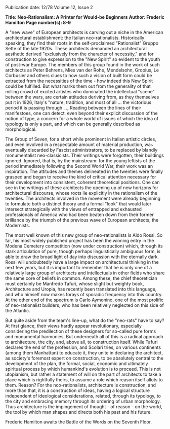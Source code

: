 Publication date: 12/78
Volume 12, Issue 2

**Title: Neo-Rationalism: A Printer for Would-be Beginners**
**Author: Frederic Hamilton**
**Page number(s): 8-9**

A "new wave" of European architects is carving out a niche in the American architectural establishment: the Italian nco-rationalists. Historically speaking, they find their roots in the self-proclaimed "Rationalist" Gruppo Sette of the late 1920s. These architects demanded an architectural aesthetic derived "exclusively from the character of necessity," and for construction to give expression to the "New Spirit" so evident to the youth of post-war Europe. The members of this group found in the work of such architects as Peter Behrens, Mies van der Rohe, Mendelsohn, Gropius, Le Corbusier and others clues to how such a vision of built form could be extracted from the necessities of the time - how indeed this New Spirit could be fulfilled. But what marks them out from the generality of that milling crowd of excited artistes who dominated the intellectual "scene" between the wars, are certain attitudes deriving from, as they themselves put it in 1926, Italy's "nature, tradition, and most of all ... the victorious period it is passing through . ., Reading between the lines of their manifestoes, one can detect, even beyond their explicit discussion of the notion of type, a concern for a whole world of issues of which the idea of typology is only a part, and which can be generally described as morphological.


The Group of Seven, for a short while prominent in Italian artistic circles, and even involved in a respectable amount of material production, wa~ eventually discarded by Fascist administrators, to be replaced by blandly monumentalist neo-classicists. Their writings were forgotten, their buildings ignored. Ignored, that is, by the mainstream: for the young leftists of the period immediately following the Second World War, their work was an inspiration. The attitudes and themes delineated in the twenties were finally grasped and began to receive the kind of critical attention necessary for their development into consistent, coherent theoretical positions. One can see in the writings of these architects the opening up of new horizons for architectural discourse, whose roots lie explicitly in the rationalism of the twenties. The architects involved in the movement were already beginning to formulate both a distinct theory and a formal "look" that would later intersect strategically with the views of entrapped and exhausted professionals of America who had been beaten down from their former brilliance by the triumph of the previous wave of European architects, the Modernists.


The most well known of this new group of neo-rationalists is Aldo Rossi. So far, his most widely published project has been the winning entry in the Modena Cemetery competition (now under construction) which, through its stark articulation of pure, though perhaps linguistically ambiguous form, is able to.draw the broad light of day into discussion with the eternally dark. Rossi will undoubtedly have a large impact on architectural thinking in the next few years, but it is important to remember that he is only one of a relatively large group of architects and intellectuals in other fields who share the same core of beliefs in common. Among these, the chief theoretician must certainly be Manfredo Tafuri, whose slight but weighty book, Architecture and Uropia, has recently been translated into this language, and who himself now makes forays of sporadic frequency into this country. At the other end of the spectrum is Carlo Aymonino, one of the most prolific of neo-rationalist builders, who has been relatively neglected on this side of the Atlantic.


But quite aside from the team's line-up, what do the "neo-rats" have to say? At first glance, their views hardly appear revolutionary, especially considering the predilection of these designers for so-called pure forms and monumental harmonies. But underneath all of this is a radical approach to architecture, the city, and, above all, to construction itself. While Tafuri declares the end of the profession, and Scolari tries, on various continents (among them Manhattan) to educate it, they unite in declaring the architect, as society's foremost expert on construction, to be absolutely central to the development of the plan, the formal, social, economic and ultimately spiritual process by which humankind's evolution is to proceed. This is not utopianism, but rather a statement of will on the part of architects to take a place which is rightfully theirs, to assume a role which reason itself allots to them. Reason? For the nco-rationalists, architecture is construction, and more than that, it is a construction of ideas, having a logical structure independent of ideological considerations, related, through its typology, to the city and embracing memory through its ordering of urban morphology. Thus architecture is the impingement of thought - of reason - on the world, the tool by which man shapes and directs both his past and his future.


Frederic Hamilton awaits the Battle of the Words on the Seventh Floor.